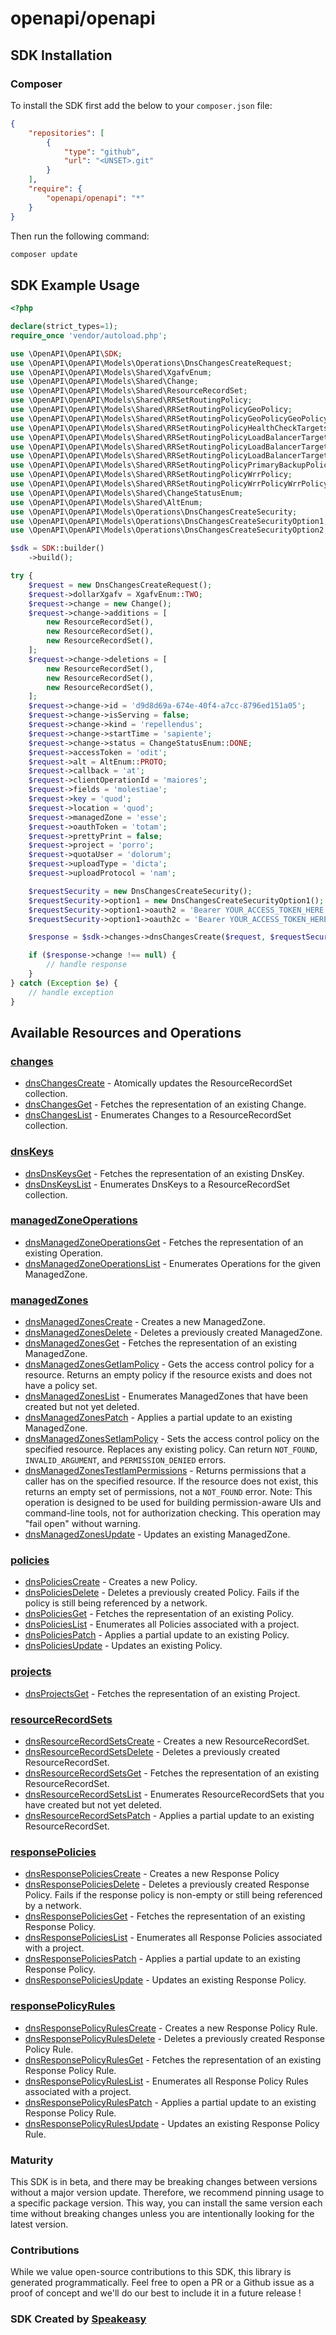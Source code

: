 # openapi/openapi

<!-- Start SDK Installation -->
## SDK Installation

### Composer

To install the SDK first add the below to your `composer.json` file:

```json
{
    "repositories": [
        {
            "type": "github",
            "url": "<UNSET>.git"
        }
    ],
    "require": {
        "openapi/openapi": "*"
    }
}
```

Then run the following command:

```bash
composer update
```
<!-- End SDK Installation -->

## SDK Example Usage
<!-- Start SDK Example Usage -->
```php
<?php

declare(strict_types=1);
require_once 'vendor/autoload.php';

use \OpenAPI\OpenAPI\SDK;
use \OpenAPI\OpenAPI\Models\Operations\DnsChangesCreateRequest;
use \OpenAPI\OpenAPI\Models\Shared\XgafvEnum;
use \OpenAPI\OpenAPI\Models\Shared\Change;
use \OpenAPI\OpenAPI\Models\Shared\ResourceRecordSet;
use \OpenAPI\OpenAPI\Models\Shared\RRSetRoutingPolicy;
use \OpenAPI\OpenAPI\Models\Shared\RRSetRoutingPolicyGeoPolicy;
use \OpenAPI\OpenAPI\Models\Shared\RRSetRoutingPolicyGeoPolicyGeoPolicyItem;
use \OpenAPI\OpenAPI\Models\Shared\RRSetRoutingPolicyHealthCheckTargets;
use \OpenAPI\OpenAPI\Models\Shared\RRSetRoutingPolicyLoadBalancerTarget;
use \OpenAPI\OpenAPI\Models\Shared\RRSetRoutingPolicyLoadBalancerTargetIpProtocolEnum;
use \OpenAPI\OpenAPI\Models\Shared\RRSetRoutingPolicyLoadBalancerTargetLoadBalancerTypeEnum;
use \OpenAPI\OpenAPI\Models\Shared\RRSetRoutingPolicyPrimaryBackupPolicy;
use \OpenAPI\OpenAPI\Models\Shared\RRSetRoutingPolicyWrrPolicy;
use \OpenAPI\OpenAPI\Models\Shared\RRSetRoutingPolicyWrrPolicyWrrPolicyItem;
use \OpenAPI\OpenAPI\Models\Shared\ChangeStatusEnum;
use \OpenAPI\OpenAPI\Models\Shared\AltEnum;
use \OpenAPI\OpenAPI\Models\Operations\DnsChangesCreateSecurity;
use \OpenAPI\OpenAPI\Models\Operations\DnsChangesCreateSecurityOption1;
use \OpenAPI\OpenAPI\Models\Operations\DnsChangesCreateSecurityOption2;

$sdk = SDK::builder()
    ->build();

try {
    $request = new DnsChangesCreateRequest();
    $request->dollarXgafv = XgafvEnum::TWO;
    $request->change = new Change();
    $request->change->additions = [
        new ResourceRecordSet(),
        new ResourceRecordSet(),
        new ResourceRecordSet(),
    ];
    $request->change->deletions = [
        new ResourceRecordSet(),
        new ResourceRecordSet(),
        new ResourceRecordSet(),
    ];
    $request->change->id = 'd9d8d69a-674e-40f4-a7cc-8796ed151a05';
    $request->change->isServing = false;
    $request->change->kind = 'repellendus';
    $request->change->startTime = 'sapiente';
    $request->change->status = ChangeStatusEnum::DONE;
    $request->accessToken = 'odit';
    $request->alt = AltEnum::PROTO;
    $request->callback = 'at';
    $request->clientOperationId = 'maiores';
    $request->fields = 'molestiae';
    $request->key = 'quod';
    $request->location = 'quod';
    $request->managedZone = 'esse';
    $request->oauthToken = 'totam';
    $request->prettyPrint = false;
    $request->project = 'porro';
    $request->quotaUser = 'dolorum';
    $request->uploadType = 'dicta';
    $request->uploadProtocol = 'nam';

    $requestSecurity = new DnsChangesCreateSecurity();
    $requestSecurity->option1 = new DnsChangesCreateSecurityOption1();
    $requestSecurity->option1->oauth2 = 'Bearer YOUR_ACCESS_TOKEN_HERE';
    $requestSecurity->option1->oauth2c = 'Bearer YOUR_ACCESS_TOKEN_HERE';

    $response = $sdk->changes->dnsChangesCreate($request, $requestSecurity);

    if ($response->change !== null) {
        // handle response
    }
} catch (Exception $e) {
    // handle exception
}
```
<!-- End SDK Example Usage -->

<!-- Start SDK Available Operations -->
## Available Resources and Operations


### [changes](docs/changes/README.md)

* [dnsChangesCreate](docs/changes/README.md#dnschangescreate) - Atomically updates the ResourceRecordSet collection.
* [dnsChangesGet](docs/changes/README.md#dnschangesget) - Fetches the representation of an existing Change.
* [dnsChangesList](docs/changes/README.md#dnschangeslist) - Enumerates Changes to a ResourceRecordSet collection.

### [dnsKeys](docs/dnskeys/README.md)

* [dnsDnsKeysGet](docs/dnskeys/README.md#dnsdnskeysget) - Fetches the representation of an existing DnsKey.
* [dnsDnsKeysList](docs/dnskeys/README.md#dnsdnskeyslist) - Enumerates DnsKeys to a ResourceRecordSet collection.

### [managedZoneOperations](docs/managedzoneoperations/README.md)

* [dnsManagedZoneOperationsGet](docs/managedzoneoperations/README.md#dnsmanagedzoneoperationsget) - Fetches the representation of an existing Operation.
* [dnsManagedZoneOperationsList](docs/managedzoneoperations/README.md#dnsmanagedzoneoperationslist) - Enumerates Operations for the given ManagedZone.

### [managedZones](docs/managedzones/README.md)

* [dnsManagedZonesCreate](docs/managedzones/README.md#dnsmanagedzonescreate) - Creates a new ManagedZone.
* [dnsManagedZonesDelete](docs/managedzones/README.md#dnsmanagedzonesdelete) - Deletes a previously created ManagedZone.
* [dnsManagedZonesGet](docs/managedzones/README.md#dnsmanagedzonesget) - Fetches the representation of an existing ManagedZone.
* [dnsManagedZonesGetIamPolicy](docs/managedzones/README.md#dnsmanagedzonesgetiampolicy) - Gets the access control policy for a resource. Returns an empty policy if the resource exists and does not have a policy set.
* [dnsManagedZonesList](docs/managedzones/README.md#dnsmanagedzoneslist) - Enumerates ManagedZones that have been created but not yet deleted.
* [dnsManagedZonesPatch](docs/managedzones/README.md#dnsmanagedzonespatch) - Applies a partial update to an existing ManagedZone.
* [dnsManagedZonesSetIamPolicy](docs/managedzones/README.md#dnsmanagedzonessetiampolicy) - Sets the access control policy on the specified resource. Replaces any existing policy. Can return `NOT_FOUND`, `INVALID_ARGUMENT`, and `PERMISSION_DENIED` errors.
* [dnsManagedZonesTestIamPermissions](docs/managedzones/README.md#dnsmanagedzonestestiampermissions) - Returns permissions that a caller has on the specified resource. If the resource does not exist, this returns an empty set of permissions, not a `NOT_FOUND` error. Note: This operation is designed to be used for building permission-aware UIs and command-line tools, not for authorization checking. This operation may "fail open" without warning.
* [dnsManagedZonesUpdate](docs/managedzones/README.md#dnsmanagedzonesupdate) - Updates an existing ManagedZone.

### [policies](docs/policies/README.md)

* [dnsPoliciesCreate](docs/policies/README.md#dnspoliciescreate) - Creates a new Policy.
* [dnsPoliciesDelete](docs/policies/README.md#dnspoliciesdelete) - Deletes a previously created Policy. Fails if the policy is still being referenced by a network.
* [dnsPoliciesGet](docs/policies/README.md#dnspoliciesget) - Fetches the representation of an existing Policy.
* [dnsPoliciesList](docs/policies/README.md#dnspolicieslist) - Enumerates all Policies associated with a project.
* [dnsPoliciesPatch](docs/policies/README.md#dnspoliciespatch) - Applies a partial update to an existing Policy.
* [dnsPoliciesUpdate](docs/policies/README.md#dnspoliciesupdate) - Updates an existing Policy.

### [projects](docs/projects/README.md)

* [dnsProjectsGet](docs/projects/README.md#dnsprojectsget) - Fetches the representation of an existing Project.

### [resourceRecordSets](docs/resourcerecordsets/README.md)

* [dnsResourceRecordSetsCreate](docs/resourcerecordsets/README.md#dnsresourcerecordsetscreate) - Creates a new ResourceRecordSet.
* [dnsResourceRecordSetsDelete](docs/resourcerecordsets/README.md#dnsresourcerecordsetsdelete) - Deletes a previously created ResourceRecordSet.
* [dnsResourceRecordSetsGet](docs/resourcerecordsets/README.md#dnsresourcerecordsetsget) - Fetches the representation of an existing ResourceRecordSet.
* [dnsResourceRecordSetsList](docs/resourcerecordsets/README.md#dnsresourcerecordsetslist) - Enumerates ResourceRecordSets that you have created but not yet deleted.
* [dnsResourceRecordSetsPatch](docs/resourcerecordsets/README.md#dnsresourcerecordsetspatch) - Applies a partial update to an existing ResourceRecordSet.

### [responsePolicies](docs/responsepolicies/README.md)

* [dnsResponsePoliciesCreate](docs/responsepolicies/README.md#dnsresponsepoliciescreate) - Creates a new Response Policy
* [dnsResponsePoliciesDelete](docs/responsepolicies/README.md#dnsresponsepoliciesdelete) - Deletes a previously created Response Policy. Fails if the response policy is non-empty or still being referenced by a network.
* [dnsResponsePoliciesGet](docs/responsepolicies/README.md#dnsresponsepoliciesget) - Fetches the representation of an existing Response Policy.
* [dnsResponsePoliciesList](docs/responsepolicies/README.md#dnsresponsepolicieslist) - Enumerates all Response Policies associated with a project.
* [dnsResponsePoliciesPatch](docs/responsepolicies/README.md#dnsresponsepoliciespatch) - Applies a partial update to an existing Response Policy.
* [dnsResponsePoliciesUpdate](docs/responsepolicies/README.md#dnsresponsepoliciesupdate) - Updates an existing Response Policy.

### [responsePolicyRules](docs/responsepolicyrules/README.md)

* [dnsResponsePolicyRulesCreate](docs/responsepolicyrules/README.md#dnsresponsepolicyrulescreate) - Creates a new Response Policy Rule.
* [dnsResponsePolicyRulesDelete](docs/responsepolicyrules/README.md#dnsresponsepolicyrulesdelete) - Deletes a previously created Response Policy Rule.
* [dnsResponsePolicyRulesGet](docs/responsepolicyrules/README.md#dnsresponsepolicyrulesget) - Fetches the representation of an existing Response Policy Rule.
* [dnsResponsePolicyRulesList](docs/responsepolicyrules/README.md#dnsresponsepolicyruleslist) - Enumerates all Response Policy Rules associated with a project.
* [dnsResponsePolicyRulesPatch](docs/responsepolicyrules/README.md#dnsresponsepolicyrulespatch) - Applies a partial update to an existing Response Policy Rule.
* [dnsResponsePolicyRulesUpdate](docs/responsepolicyrules/README.md#dnsresponsepolicyrulesupdate) - Updates an existing Response Policy Rule.
<!-- End SDK Available Operations -->

### Maturity

This SDK is in beta, and there may be breaking changes between versions without a major version update. Therefore, we recommend pinning usage
to a specific package version. This way, you can install the same version each time without breaking changes unless you are intentionally
looking for the latest version.

### Contributions

While we value open-source contributions to this SDK, this library is generated programmatically.
Feel free to open a PR or a Github issue as a proof of concept and we'll do our best to include it in a future release !

### SDK Created by [Speakeasy](https://docs.speakeasyapi.dev/docs/using-speakeasy/client-sdks)
